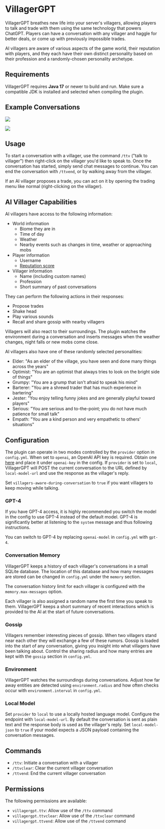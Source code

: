 # VillagerGPT

VillagerGPT breathes new life into your server's villagers, allowing players to talk and trade with them using the same technology that powers ChatGPT. Players can have a conversation with any villager and haggle for better deals, or come up with previously impossible trades.

AI villagers are aware of various aspects of the game world, their reputation with players, and they each have their own distinct personality based on their profession and a randomly-chosen personality archetype.

## Requirements

VillagerGPT requires **Java 17** or newer to build and run. Make sure a compatible JDK is installed and selected when compiling the plugin.

## Example Conversations

![](https://cdn.modrinth.com/data/HQ2FTKZf/images/57fca3de995cff548867bc49aa507e554c71d93d.png)

![](https://cdn.modrinth.com/data/HQ2FTKZf/images/2c68579ab81cf4ef25c63bb5b2b11373dba69cda.jpeg)

## Usage

To start a conversation with a villager, use the command `/ttv` ("talk to villager") then right-click on the villager you'd like to speak to. Once the conversation has started, simply send chat messages to continue. You can end the conversation with `/ttvend`, or by walking away from the villager.

If an AI villager proposes a trade, you can act on it by opening the trading menu like normal (right-clicking on the villager).

## AI Villager Capabilities

AI villagers have access to the following information:

- World information
  - Biome they are in
  - Time of day
  - Weather
  - Nearby events such as changes in time, weather or approaching mobs
- Player information
  - Username
  - [Reputation score](https://minecraft.fandom.com/wiki/Villager#Gossiping)
- Villager information
  - Name (including custom names)
  - Profession
  - Short summary of past conversations

They can perform the following actions in their responses:

- Propose trades
- Shake head
- Play various sounds
- Recall and share gossip with nearby villagers

Villagers will also react to their surroundings. The plugin watches the
environment during a conversation and inserts messages when the weather
changes, night falls or new mobs come close.

AI villagers also have one of these randomly selected personalities:

- Elder: "As an elder of the village, you have seen and done many things across the years"
- Optimist: "You are an optimist that always tries to look on the bright side of things"
- Grumpy: "You are a grump that isn't afraid to speak his mind"
- Barterer: "You are a shrewd trader that has much experience in bartering"
- Jester: "You enjoy telling funny jokes and are generally playful toward players"
- Serious: "You are serious and to-the-point; you do not have much patience for small talk"
- Empath: "You are a kind person and very empathetic to others' situations"

## Configuration

The plugin can operate in two modes controlled by the `provider` option in `config.yml`.
When set to `openai`, an OpenAI API key is required. Obtain one [here](https://platform.openai.com/) and place it under `openai-key` in the config.
If `provider` is set to `local`, VillagerGPT will POST the current conversation to the URL defined by `local-model-url` and use the response as the villager's reply.

Set `villagers-aware-during-conversation` to `true` if you want villagers to keep moving while talking.

### GPT-4

If you have GPT-4 access, it is highly recommended you switch the model in the config to use GPT-4 instead of the default model. GPT-4 is significantly better at listening to the `system` message and thus following instructions.

You can switch to GPT-4 by replacing `openai-model` in `config.yml` with `gpt-4`.


### Conversation Memory

VillagerGPT keeps a history of each villager's conversations in a small SQLite
database. The location of this database and how many messages are stored can be
changed in `config.yml` under the `memory` section.

The conversation history limit for each villager is configured with the
`memory.max-messages` option.

Each villager is also assigned a random name the first time you speak to them.
VillagerGPT keeps a short summary of recent interactions which is provided to
the AI at the start of future conversations.

### Gossip

Villagers remember interesting pieces of gossip. When two villagers stand near
each other they will exchange a few of these rumors. Gossip is loaded into the
start of any conversation, giving you insight into what villagers have been
talking about. Control the sharing radius and how many entries are kept with the
`gossip` section in `config.yml`.

### Environment

VillagerGPT watches the surroundings during conversations. Adjust how far away
entities are detected using `environment.radius` and how often checks occur with
`environment.interval` in `config.yml`.

### Local Model

Set `provider` to `local` to use a locally hosted language model. Configure the
endpoint with `local-model-url`. By default the conversation is sent as plain
text and the response body is used as the villager's reply. Set
`local-model-json` to `true` if your model expects a JSON payload containing the
conversation messages.



## Commands

- `/ttv`: Initiate a conversation with a villager
- `/ttvclear`: Clear the current villager conversation
- `/ttvend`: End the current villager conversation

## Permissions

The following permissions are available:

- `villagergpt.ttv`: Allow use of the `/ttv` command
- `villagergpt.ttvclear`: Allow use of the `/ttvclear` command
- `villagergpt.ttvend`: Allow use of the `/ttvend` command
